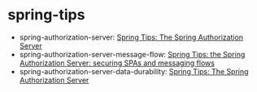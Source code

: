 # spring-tips

- spring-authorization-server: [Spring Tips: The Spring Authorization Server](https://www.youtube.com/watch?v=Yh8t04NG_K4)
- spring-authorization-server-message-flow: [Spring Tips: the Spring Authorization Server: securing SPAs and messaging flows](https://www.youtube.com/watch?v=p3aLjH2VPzU)
- spring-authorization-server-data-durability: [Spring Tips: The Spring Authorization Server](https://www.youtube.com/watch?v=GVsKQ4dp_pQ)
